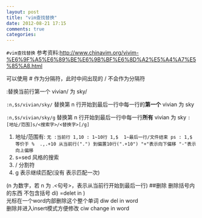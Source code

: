 ```yaml
---
layout: post
title: "vim查找替换"
date: 2012-08-21 17:15
comments: true
categories: 
---
```

`#vim查找替换`
参考资料:http://www.chinavim.org/vivim-%E6%9F%A5%E6%89%BE%E6%9B%BF%E6%8D%A2%E5%A4%A7%E5%85%A8.html

 可以使用 # 作为分隔符，此时中间出现的 / 不会作为分隔符

 :替换当前行第一个 vivian/ 为 sky/

 <code>:n,$s/vivian/sky/</code> 替换第 n 行开始到最后一行中每一行的**第一个** vivian 为 sky

 <code>:n,$s/vivian/sky/g</code> 替换第 n 行开始到最后一行中每一行**所有** vivian 为 sky
`
:[地址/范围]s/<搜索字>/<替换字>[/g]
`
<!-- more -->
1. 地址/范围有:
`
 无 :当前行
 1,10 : 1~10行
 1,$  1~最后一行/文件结束 ps : 1,$ 等价于 % 
 .,.+10 从当前行(".") 到偏置10行(".+10") "+"表示向下偏移 "-"表示向上偏移 
`
2. s=sed 风格的搜索
3. / 分割符
4. g  表示继续匹配(没有 表示匹配一次)

(n 为数字，若 n 为 .<句号>，表示从当前行开始到最后一行)
##删除
删除括号内的东西 不包含括号 di) =delet in )  
光标在一个word内部删除这个整个单词 diw  del in word  
删除并进入insert模式方便修改 ciw change in word  
